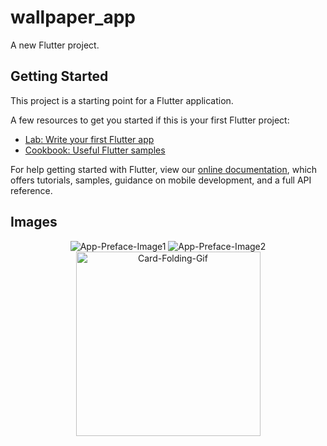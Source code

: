 # wallpaper_app

A new Flutter project.

## Getting Started

This project is a starting point for a Flutter application.

A few resources to get you started if this is your first Flutter project:

- [Lab: Write your first Flutter app](https://flutter.dev/docs/get-started/codelab)
- [Cookbook: Useful Flutter samples](https://flutter.dev/docs/cookbook)

For help getting started with Flutter, view our
[online documentation](https://flutter.dev/docs), which offers tutorials,
samples, guidance on mobile development, and a full API reference.


<!--     <img src="https://user-images.githubusercontent.com/70028516/130107904-22e0f8fb-124d-4482-8002-777abb379be3.gif" alt="App-Preface-Image1">
    <img src="https://user-images.githubusercontent.com/70028516/130107930-99157dbd-601b-4aa9-a3fe-e053fa31786b.gif" alt="App-Preface-Image2">    
    <img src="https://user-images.githubusercontent.com/70028516/130107942-4f2d912a-d7a5-4d46-b741-b0788462e7c4.gif" alt="Card-Folding-Gif" width="30">
    <img src="/screenshots/card-folding.gif" alt="Card-Folding-Gif" width="230"> -->



## Images

<p align="center">
<img src="https://user-images.githubusercontent.com/70028516/130107904-22e0f8fb-124d-4482-8002-777abb379be3.gif" alt="App-Preface-Image1">  
  <img src="https://user-images.githubusercontent.com/70028516/130107930-99157dbd-601b-4aa9-a3fe-e053fa31786b.gif" alt="App-Preface-Image2" >    
    <img src="https://user-images.githubusercontent.com/70028516/130107942-4f2d912a-d7a5-4d46-b741-b0788462e7c4.gif" alt="Card-Folding-Gif" width="295">
</p>

